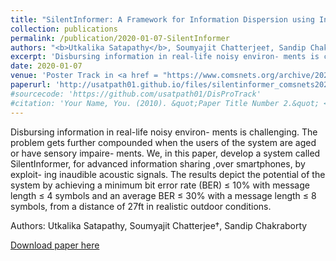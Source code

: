```yaml
---
title: "SilentInformer: A Framework for Information Dispersion using Inaudible Acoustic Signals"
collection: publications
permalink: /publication/2020-01-07-SilentInformer
authors: "<b>Utkalika Satapathy</b>, Soumyajit Chatterjee†, Sandip Chakraborty"
excerpt: 'Disbursing information in real-life noisy environ- ments is challenging. The problem gets further compounded when the users of the system are aged or have sensory impaire- ments. We, in this paper, develop a system called SilentInformer, for advanced information sharing ,over smartphones, by exploit- ing inaudible acoustic signals. The results depict the potential of the system by achieving a minimum bit error rate (BER) ≤ 10% with message length ≤ 4 symbols and an average BER ≤ 30% with a message length ≤ 8 symbols, from a distance of 27ft in realistic outdoor conditions.'
date: 2020-01-07
venue: 'Poster Track in <a href = "https://www.comsnets.org/archive/2020/">COMSNETS</a>'
paperurl: 'http://usatpath01.github.io/files/silentinformer_comsnets2020.pdf'
#sourcecode: 'https://github.com/usatpath01/DisProTrack'
#citation: 'Your Name, You. (2010). &quot;Paper Title Number 2.&quot; <i>Journal 1</i>. 1(2).'
---
```

Disbursing information in real-life noisy environ- ments is challenging. The problem gets further compounded when the users of the system are aged or have sensory impaire- ments. We, in this paper, develop a system called SilentInformer, for advanced information sharing ,over smartphones, by exploit- ing inaudible acoustic signals. The results depict the potential of the system by achieving a minimum bit error rate (BER) ≤ 10% with message length ≤ 4 symbols and an average BER ≤ 30% with a message length ≤ 8 symbols, from a distance of 27ft in realistic outdoor conditions.

Authors: Utkalika Satapathy, Soumyajit Chatterjee†, Sandip Chakraborty

[Download paper here](http://usatpath01.github.io/files/silentinformer_comsnets2020.pdf)

<!--#Recommended citation: Your Name, You. (2010). "Paper Title Number 2." <i>Journal 1</i>. 1(2).-->